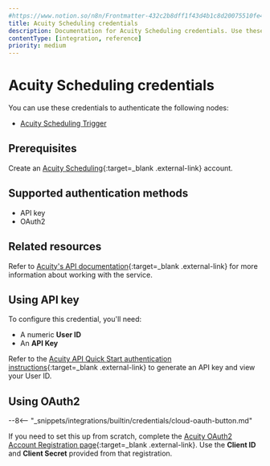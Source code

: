 ```yaml
---
#https://www.notion.so/n8n/Frontmatter-432c2b8dff1f43d4b1c8d20075510fe4
title: Acuity Scheduling credentials
description: Documentation for Acuity Scheduling credentials. Use these credentials to authenticate Acuity Scheduling in n8n, a workflow automation platform.
contentType: [integration, reference]
priority: medium
---
```


# Acuity Scheduling credentials

You can use these credentials to authenticate the following nodes:

- [Acuity Scheduling Trigger](/integrations/builtin/trigger-nodes/n8n-nodes-base.acuityschedulingtrigger/)

## Prerequisites

Create an [Acuity Scheduling](https://acuityscheduling.com/){:target=_blank .external-link} account.

## Supported authentication methods

- API key
- OAuth2

## Related resources

Refer to [Acuity's API documentation](https://developers.acuityscheduling.com/reference/quick-start){:target=_blank .external-link} for more information about working with the service.

## Using API key

To configure this credential, you'll need:

- A numeric **User ID**
- An **API Key**

Refer to the [Acuity API Quick Start authentication instructions](https://developers.acuityscheduling.com/reference/quick-start#authentication){:target=_blank .external-link} to generate an API key and view your User ID.

## Using OAuth2

--8<-- "_snippets/integrations/builtin/credentials/cloud-oauth-button.md"

If you need to set this up from scratch, complete the [Acuity OAuth2 Account Registration page](https://acuityscheduling.com/oauth2/register){:target=_blank .external-link}. Use the **Client ID** and **Client Secret** provided from that registration.
